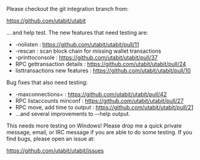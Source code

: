 Please checkout the git integration branch from:

https://github.com/utabit/utabit

... and help test.  The new features that need testing are:

* -nolisten : https://github.com/utabit/utabit/pull/11
* -rescan : scan block chain for missing wallet transactions
* -printtoconsole : https://github.com/utabit/utabit/pull/37
* RPC gettransaction details : https://github.com/utabit/utabit/pull/24
* listtransactions new features : https://github.com/utabit/utabit/pull/10

Bug fixes that also need testing:

* -maxconnections= : https://github.com/utabit/utabit/pull/42
* RPC listaccounts minconf : https://github.com/utabit/utabit/pull/27
* RPC move, add time to output : https://github.com/utabit/utabit/pull/21
* ...and several improvements to --help output.

This needs more testing on Windows!  Please drop me a quick private message, email, or IRC message if you are able to do some testing.  If you find bugs, please open an issue at:

https://github.com/utabit/utabit/issues

